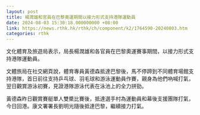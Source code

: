 ```yaml
---
layout: post
title: 楊潤雄和官員在巴黎奧運期間以接力形式支持港隊運動員
date: 2024-08-03 15:30:18.000000000 +08:00
link: https://news.rthk.hk/rthk/ch/component/k2/1764590-20240803.htm
categories: rthk
---
```


文化體育及旅遊局表示，局長楊潤雄和各官員在巴黎奧運賽事期間，以接力形式支持港隊運動員。

文體旅局在社交網頁說，體育專員黃德森抵達巴黎後，馬不停蹄到不同體育場館支持港隊，首日前往支持乒乓球、羽毛球和游泳運動員作賽，親身為他們吶喊打氣，翌日觀賞游泳初賽，見證港隊游泳代表在泳池上的全力拼勁。

黃德森昨日觀賞賽艇單人雙槳比賽後，抵達選手村為運動員和幕後支援團隊打氣，今日回港。康文署署長劉明光隨後抵達巴黎，繼續接力打氣。
